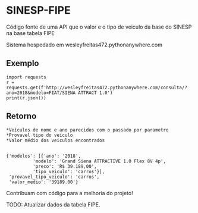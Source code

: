 # SINESP-FIPE

Código fonte de uma API que o valor e o tipo de veiculo da base do SINESP na base tabela FIPE

Sistema hospedado em wesleyfreitas472.pythonanywhere.com

## Exemplo
	import requests
	r = requests.get(f'http://wesleyfreitas472.pythonanywhere.com/consulta/?ano=2018&modelo=FIAT/SIENA ATTRACT 1.0')
	print(r.json())

## Retorno
	
	*Veículos de nome e ano parecidos com o passado por parametro
	*Provavel tipo do veículo
	*Valor médio dos veiculos encontrados

	
	{'modelos': [{'ano': '2018',
		      'modelo': 'Grand Siena ATTRACTIVE 1.0 Flex 8V 4p',
		      'preco': 'R$ 39.189,00',
		      'tipo_veiculo': 'carros'}],
	 'provavel_tipo_veiculo': 'carros',
	 'valor_medio': '39189.00'}
	

Contribuam com código para a melhoria do projeto!

TODO: Atualizar dados da tabela FIPE.
